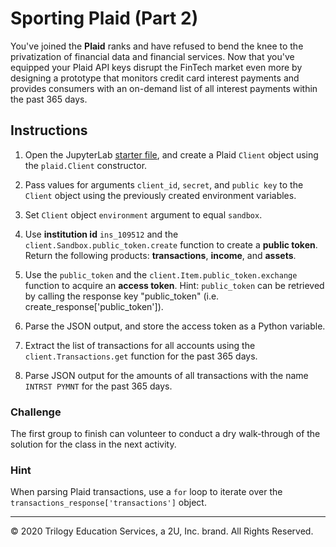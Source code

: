 # Sporting Plaid (Part 2)

You've joined the **Plaid** ranks and have refused to bend the knee to the privatization of financial data and financial services. Now that you've equipped your Plaid API keys disrupt the FinTech market even more by designing a prototype that monitors credit card interest payments and provides consumers with an on-demand list of all interest payments within the past 365 days.

## Instructions

1. Open the JupyterLab [starter file](Unsolved/sporting_plaid.ipynb), and create a Plaid `Client` object using the `plaid.Client` constructor.

2. Pass values for arguments `client_id`, `secret`, and `public key` to the `Client` object using the previously created environment variables.

3. Set `Client` object `environment` argument to equal `sandbox`.

4. Use **institution id** `ins_109512` and the `client.Sandbox.public_token.create` function to create a **public token**. Return the following products: **transactions**, **income**, and **assets**.

5. Use the `public_token` and the `client.Item.public_token.exchange` function to acquire an **access token**. Hint: `public_token` can be retrieved by calling the response key "public_token" (i.e. create_response['public_token']).

6. Parse the JSON output, and store the access token as a Python variable.

7. Extract the list of transactions for all accounts using the `client.Transactions.get` function for the past 365 days.

8. Parse JSON output for the amounts of all transactions with the name `INTRST PYMNT` for the past 365 days.

### Challenge

The first group to finish can volunteer to conduct a dry walk-through of the solution for the class in the next activity.

### Hint

When parsing Plaid transactions, use a `for` loop to iterate over the `transactions_response['transactions']` object.

---

© 2020 Trilogy Education Services, a 2U, Inc. brand. All Rights Reserved.
